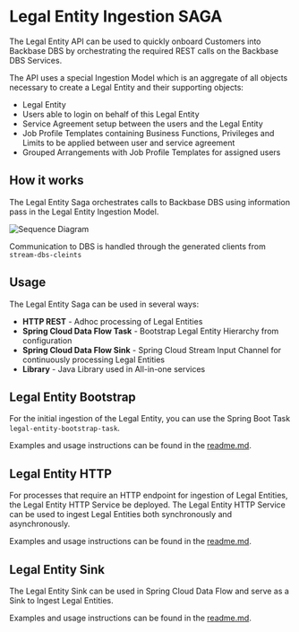 # Legal Entity Ingestion SAGA

The Legal Entity API can be used to quickly onboard Customers into Backbase DBS by orchestrating the required REST calls on the Backbase DBS Services.

The API uses a special Ingestion Model which is an aggregate of all objects necessary to create a Legal Entity and their supporting objects:

* Legal Entity
* Users able to login on behalf of this Legal Entity
* Service Agreement setup between the users and the Legal Entity
* Job Profile Templates containing Business Functions, Privileges and Limits to be applied between user and service agreement
* Grouped Arrangements with Job Profile Templates for assigned users

## How it works

The Legal Entity Saga orchestrates calls to Backbase DBS using information pass in the Legal Entity Ingestion Model. 

![Sequence Diagram](docs/legal_enttiy_saga_sequence.png)

Communication to DBS is handled through the generated clients from `stream-dbs-cleints`


## Usage

The Legal Entity Saga can be used in several ways:

* **HTTP REST** - Adhoc processing of Legal Entities
* **Spring Cloud Data Flow Task** - Bootstrap Legal Entity Hierarchy from configuration
* **Spring Cloud Data Flow Sink** - Spring Cloud Stream Input Channel for continuously processing Legal Entities
* **Library** - Java Library used in All-in-one services

## Legal Entity Bootstrap

For the initial ingestion of the Legal Entity, you can use the Spring Boot Task `legal-entity-bootstrap-task`. 

Examples and usage instructions can be found in the [readme.md](legal-entity-bootstrap-task/readme.md).


## Legal Entity HTTP

For processes that require an HTTP endpoint for ingestion of Legal Entities, the Legal Entity HTTP Service be deployed. 
The Legal Entity HTTP Service can be used to ingest Legal Entities both synchronously and asynchronously.

Examples and usage instructions can be found in the [readme.md](legal-entity-http/readme.md).


## Legal Entity Sink

The Legal Entity Sink can be used in Spring Cloud Data Flow and serve as a Sink to Ingest Legal Entities. 

Examples and usage instructions can be found in the [readme.md](legal-entity-sink/readme.md). 
